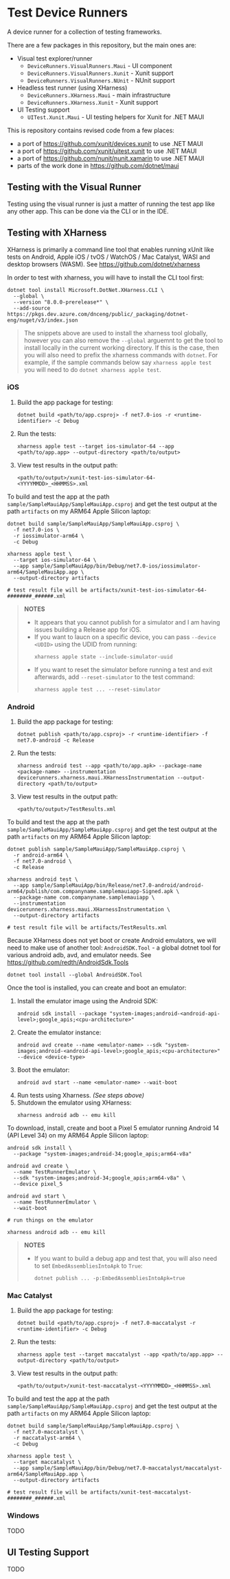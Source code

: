 # Test Device Runners

A device runner for a collection of testing frameworks.

There are a few packages in this repository, but the main ones are:

 - Visual test explorer/runner
    - `DeviceRunners.VisualRunners.Maui` - UI component
    - `DeviceRunners.VisualRunners.Xunit` - Xunit support
    - `DeviceRunners.VisualRunners.NUnit` - NUnit support
 - Headless test runner (using XHarness)
    - `DeviceRunners.XHarness.Maui` - main infrastructure
    - `DeviceRunners.XHarness.Xunit` - Xunit support
 - UI Testing support
    - `UITest.Xunit.Maui` - UI testing helpers for Xunit for .NET MAUI

This is repository contains revised code from a few places:
 - a port of https://github.com/xunit/devices.xunit to use .NET MAUI
 - a port of https://github.com/xunit/uitest.xunit to use .NET MAUI
 - a port of https://github.com/nunit/nunit.xamarin to use .NET MAUI
 - parts of the work done in https://github.com/dotnet/maui

## Testing with the Visual Runner

Testing using the visual runner is just a matter of running the test app like any other app. This can be done via the CLI or in the IDE.


## Testing with XHarness

XHarness is primarily a command line tool that enables running xUnit like tests on Android, Apple iOS / tvOS / WatchOS / Mac Catalyst, WASI and desktop browsers (WASM). See https://github.com/dotnet/xharness

In order to test with xharness, you will have to install the CLI tool first:

```
dotnet tool install Microsoft.DotNet.XHarness.CLI \
  --global \
  --version "8.0.0-prerelease*" \
  --add-source https://pkgs.dev.azure.com/dnceng/public/_packaging/dotnet-eng/nuget/v3/index.json
```

> The snippets above are used to install the xharness tool globally, however you can also remove the `--global` arguemnt to get the tool to install locally in the current working directory. If this is the case, then you will also need to prefix the xharness commands with `dotnet`. For example, if the sample commands below say `xharness apple test` you will need to do `dotnet xharness apple test`.


### iOS

1. Build the app package for testing:
   ```
   dotnet build <path/to/app.csproj> -f net7.0-ios -r <runtime-identifier> -c Debug
   ```
2. Run the tests:  
   ```
   xharness apple test --target ios-simulator-64 --app <path/to/app.app> --output-directory <path/to/output>
   ```
3. View test results in the output path:  
   ```
   <path/to/output>/xunit-test-ios-simulator-64-<YYYYMMDD>_<HHMMSS>.xml
   ```

To build and test the app at the path `sample/SampleMauiApp/SampleMauiApp.csproj` and get the test output at the path `artifacts` on my ARM64 Apple Silicon laptop:

```
dotnet build sample/SampleMauiApp/SampleMauiApp.csproj \
  -f net7.0-ios \
  -r iossimulator-arm64 \
  -c Debug

xharness apple test \
  --target ios-simulator-64 \
  --app sample/SampleMauiApp/bin/Debug/net7.0-ios/iossimulator-arm64/SampleMauiApp.app \
  --output-directory artifacts

# test result file will be artifacts/xunit-test-ios-simulator-64-########_######.xml
```

> **NOTES**
> * It appears that you cannot publish for a simulator and I am having issues building a Release app for iOS.
> * If you want to laucn on a specific device, you can pass `--device <UDID>` using the UDID from running:  
>   ```
>   xharness apple state --include-simulator-uuid
>   ```
> * If you want to reset the simulator before running a test and exit afterwards, add `--reset-simulator` to the test command:  
>   ```
>   xharness apple test ... --reset-simulator
>   ```


### Android

1. Build the app package for testing:  
   ```
   dotnet publish <path/to/app.csproj> -r <runtime-identifier> -f net7.0-android -c Release
   ```
2. Run the tests:  
   ```
   xharness android test --app <path/to/app.apk> --package-name <package-name> --instrumentation devicerunners.xharness.maui.XHarnessInstrumentation --output-directory <path/to/output>
   ```
3. View test results in the output path:  
   ```
   <path/to/output>/TestResults.xml
   ```

To build and test the app at the path `sample/SampleMauiApp/SampleMauiApp.csproj` and get the test output at the path `artifacts` on my ARM64 Apple Silicon laptop:

```
dotnet publish sample/SampleMauiApp/SampleMauiApp.csproj \
  -r android-arm64 \
  -f net7.0-android \
  -c Release

xharness android test \
  --app sample/SampleMauiApp/bin/Release/net7.0-android/android-arm64/publish/com.companyname.samplemauiapp-Signed.apk \
  --package-name com.companyname.samplemauiapp \
  --instrumentation devicerunners.xharness.maui.XHarnessInstrumentation \
  --output-directory artifacts

# test result file will be artifacts/TestResults.xml
```

Because XHarness does not yet boot or create Android emulators, we will need to make use of another tool: `AndroidSDK.Tool` - a global dotnet tool for various android adb, avd, and emulator needs. See https://github.com/redth/AndroidSdk.Tools

```
dotnet tool install --global AndroidSDK.Tool
```

Once the tool is installed, you can create and boot an emulator:

1. Install the emulator image using the Android SDK:  
   ```
   android sdk install --package "system-images;android-<android-api-level>;google_apis;<cpu-architecture>"
   ```
2. Create the emulator instance:  
   ```
   android avd create --name <emulator-name> --sdk "system-images;android-<android-api-level>;google_apis;<cpu-architecture>" --device <device-type>
   ```
3. Boot the emulator:  
   ```
   android avd start --name <emulator-name> --wait-boot
   ```
4. Run tests using Xharness. _(See steps above)_
5. Shutdown the emulator using XHarness:  
   ```
   xharness android adb -- emu kill
   ```

To download, install, create and boot a Pixel 5 emulator running Android 14 (API Level 34) on my ARM64 Apple Silicon laptop:

```
android sdk install \
  --package "system-images;android-34;google_apis;arm64-v8a"

android avd create \
  --name TestRunnerEmulator \
  --sdk "system-images;android-34;google_apis;arm64-v8a" \
  --device pixel_5

android avd start \
  --name TestRunnerEmulator \
  --wait-boot

# run things on the emulator

xharness android adb -- emu kill
```

> **NOTES**
> * If you want to build a debug app and test that, you will also need to set `EmbedAssembliesIntoApk` to `True`:  
>   ```
>   dotnet publish ... -p:EmbedAssembliesIntoApk=true
>   ```


### Mac Catalyst

1. Build the app package for testing:
   ```
   dotnet build <path/to/app.csproj> -f net7.0-maccatalyst -r <runtime-identifier> -c Debug
   ```
2. Run the tests:  
   ```
   xharness apple test --target maccatalyst --app <path/to/app.app> --output-directory <path/to/output>
   ```
3. View test results in the output path:  
   ```
   <path/to/output>/xunit-test-maccatalyst-<YYYYMMDD>_<HHMMSS>.xml
   ```

To build and test the app at the path `sample/SampleMauiApp/SampleMauiApp.csproj` and get the test output at the path `artifacts` on my ARM64 Apple Silicon laptop:

```
dotnet build sample/SampleMauiApp/SampleMauiApp.csproj \
  -f net7.0-maccatalyst \
  -r maccatalyst-arm64 \
  -c Debug

xharness apple test \
  --target maccatalyst \
  --app sample/SampleMauiApp/bin/Debug/net7.0-maccatalyst/maccatalyst-arm64/SampleMauiApp.app \
  --output-directory artifacts

# test result file will be artifacts/xunit-test-maccatalyst-########_######.xml
```


### Windows

TODO


## UI Testing Support

TODO
